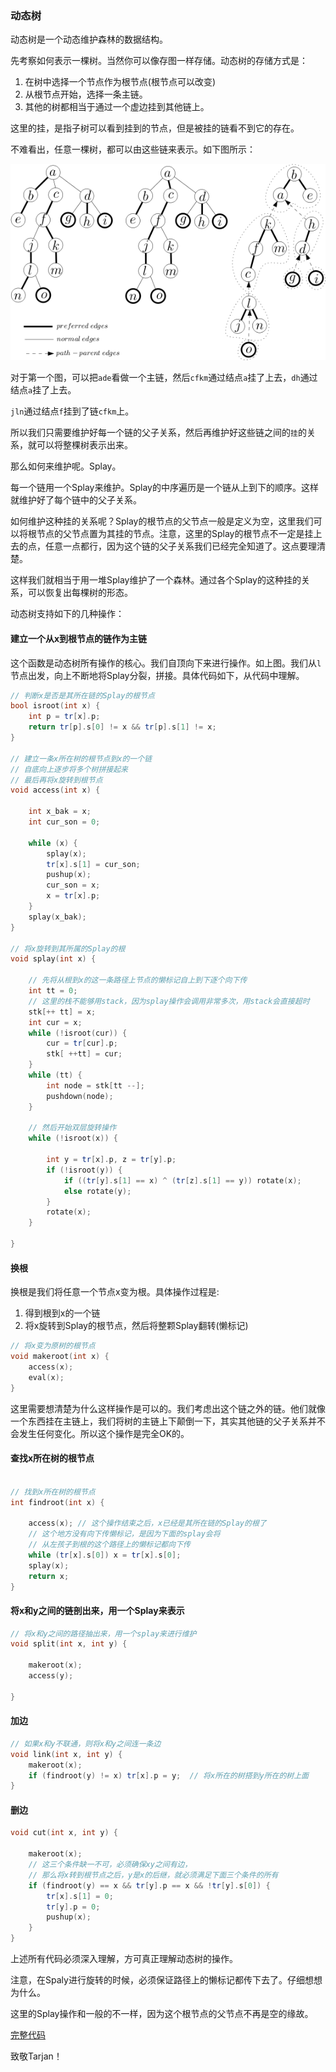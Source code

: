 ### 动态树

动态树是一个动态维护森林的数据结构。

先考察如何表示一棵树。当然你可以像存图一样存储。动态树的存储方式是：

1. 在树中选择一个节点作为根节点(根节点可以改变)
2. 从根节点开始，选择一条主链。
3. 其他的树都相当于通过一个虚边挂到其他链上。

这里的挂，是指子树可以看到挂到的节点，但是被挂的链看不到它的存在。

不难看出，任意一棵树，都可以由这些链来表示。如下图所示：

![](动态树/1.png)

对于第一个图，可以把`ade`看做一个主链，然后`cfkm`通过结点`a`挂了上去，`dh`通过结点`a`挂了上去。

`jln`通过结点`f`挂到了链`cfkm`上。

所以我们只需要维护好每一个链的父子关系，然后再维护好这些链之间的`挂`的关系，就可以将整棵树表示出来。

那么如何来维护呢。Splay。

每一个链用一个Splay来维护。Splay的中序遍历是一个链从上到下的顺序。这样就维护好了每个链中的父子关系。

如何维护这种挂的关系呢？Splay的根节点的父节点一般是定义为空，这里我们可以将根节点的父节点置为其挂的节点。注意，这里的Splay的根节点不一定是挂上去的点，任意一点都行，因为这个链的父子关系我们已经完全知道了。这点要理清楚。

这样我们就相当于用一堆Splay维护了一个森林。通过各个Splay的这种挂的关系，可以恢复出每棵树的形态。

动态树支持如下的几种操作：

#### 建立一个从x到根节点的链作为主链

这个函数是动态树所有操作的核心。我们自顶向下来进行操作。如上图。我们从`l`节点出发，向上不断地将Splay分裂，拼接。具体代码如下，从代码中理解。

```c++
// 判断x是否是其所在链的Splay的根节点
bool isroot(int x) {
    int p = tr[x].p;
    return tr[p].s[0] != x && tr[p].s[1] != x;
}

// 建立一条x所在树的根节点到x的一个链
// 自底向上逐步将多个树拼接起来
// 最后再将x旋转到根节点
void access(int x) {

    int x_bak = x;
    int cur_son = 0;
    
    while (x) {
        splay(x);
        tr[x].s[1] = cur_son;
        pushup(x);
        cur_son = x;
        x = tr[x].p;
    }
    splay(x_bak);
}

// 将x旋转到其所属的Splay的根
void splay(int x) {

    // 先将从根到x的这一条路径上节点的懒标记自上到下逐个向下传
    int tt = 0;
    // 这里的栈不能够用stack，因为splay操作会调用非常多次，用stack会直接超时
    stk[++ tt] = x; 
    int cur = x;
    while (!isroot(cur)) {
        cur = tr[cur].p;
        stk[ ++tt] = cur;
    }
    while (tt) {
        int node = stk[tt --];
        pushdown(node);
    }

    // 然后开始双层旋转操作
    while (!isroot(x)) {

        int y = tr[x].p, z = tr[y].p;
        if (!isroot(y)) {
            if ((tr[y].s[1] == x) ^ (tr[z].s[1] == y)) rotate(x);
            else rotate(y);
        }
        rotate(x);
    }

}
```

#### 换根

换根是我们将任意一个节点x变为根。具体操作过程是:

1. 得到根到x的一个链
2. 将x旋转到Splay的根节点，然后将整颗Splay翻转(懒标记)

```c++
// 将x变为原树的根节点
void makeroot(int x) {
    access(x);
    eval(x);
}
```

这里需要想清楚为什么这样操作是可以的。我们考虑出这个链之外的链。他们就像一个东西挂在主链上，我们将树的主链上下颠倒一下，其实其他链的父子关系并不会发生任何变化。所以这个操作是完全OK的。

#### 查找x所在树的根节点

```c++

// 找到x所在树的根节点
int findroot(int x) {

    access(x); // 这个操作结束之后，x已经是其所在链的Splay的根了
    // 这个地方没有向下传懒标记，是因为下面的splay会将
    // 从左孩子到根的这个路径上的懒标记都向下传
    while (tr[x].s[0]) x = tr[x].s[0];
    splay(x);
    return x;
}
```

####  将x和y之间的链剖出来，用一个Splay来表示

```c++
// 将x和y之间的路径抽出来，用一个splay来进行维护
void split(int x, int y) {

    makeroot(x);
    access(y);

}
```

#### 加边 

```c++
// 如果x和y不联通，则将x和y之间连一条边
void link(int x, int y) {
    makeroot(x);
    if (findroot(y) != x) tr[x].p = y;  // 将x所在的树搭到y所在的树上面
}
```

#### 删边

```c++
void cut(int x, int y) {

    makeroot(x);
    // 这三个条件缺一不可，必须确保xy之间有边，
    // 那么将x转到根节点之后，y是x的后继，就必须满足下面三个条件的所有
    if (findroot(y) == x && tr[y].p == x && !tr[y].s[0]) {  
        tr[x].s[1] = 0;
        tr[y].p = 0;
        pushup(x);
    }
}
```

上述所有代码必须深入理解，方可真正理解动态树的操作。

注意，在Spaly进行旋转的时候，必须保证路径上的懒标记都传下去了。仔细想想为什么。

这里的Splay操作和一般的不一样，因为这个根节点的父节点不再是空的缘故。

[完整代码](动态树.cpp)



致敬Tarjan！
